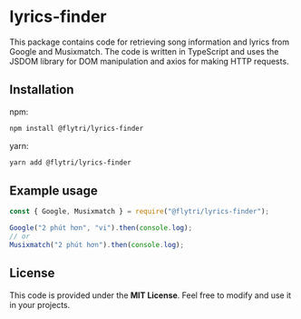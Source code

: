 # lyrics-finder

This package contains code for retrieving song information and lyrics from Google and Musixmatch. The code is written in TypeScript and uses the JSDOM library for DOM manipulation and axios for making HTTP requests.

## Installation

npm:

```bash
npm install @flytri/lyrics-finder
```

yarn:

```bash
yarn add @flytri/lyrics-finder
```

## Example usage

```js
const { Google, Musixmatch } = require("@flytri/lyrics-finder");

Google("2 phút hơn", "vi").then(console.log);
// or
Musixmatch("2 phút hơn").then(console.log);
```

## License

This code is provided under the **MIT License**. Feel free to modify and use it in your projects.
